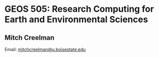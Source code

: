 # GEOS 505: Research Computing for Earth and Environmental Sciences

## Mitch Creelman

 Email: <mitchcreelman@u.boisestate.edu>
